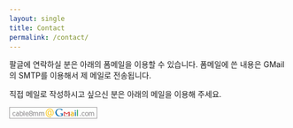 ```yaml
---
layout: single
title: Contact
permalink: /contact/
---
```

팔글에 연락하실 분은 아래의 폼메일을 이용할 수 있습니다. 폼메일에 쓴 내용은 GMail의 SMTP를 이용해서 제 메일로 전송됩니다.

직접 메일로 작성하시고 싶으신 분은 아래의 메일을 이용해 주세요.

![Email](/assets/mail.png "이삼구 이메일 주소")
